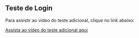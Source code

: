 ## Teste de Login

Para assistir ao vídeo do teste adicional, clique no link abaixo:

[Assista ao vídeo do teste adicional aqui](https://drive.google.com/file/d/1dnhldrBMXZqiCSg_C8bNhhR1vGsSGQef/view?usp=sharing)
